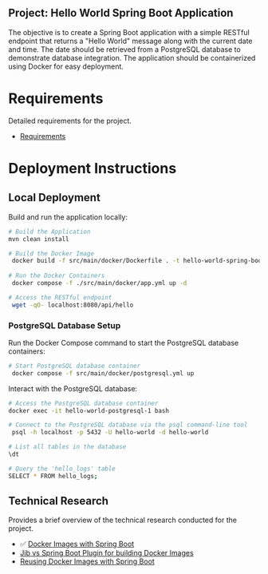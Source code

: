 ## Project: Hello World Spring Boot Application

The objective is to create a Spring Boot application with a simple RESTful endpoint that returns a "Hello World" message along with the current date and time. The date should be retrieved from a PostgreSQL database to demonstrate database integration. The application should be containerized using Docker for easy deployment.

# Requirements
Detailed requirements for the project.

* [Requirements](./requirements.md)

# Deployment Instructions


## Local Deployment

Build and run the application locally:

```bash
# Build the Application
mvn clean install

# Build the Docker Image
 docker build -f src/main/docker/Dockerfile . -t hello-world-spring-boot
 
# Run the Docker Containers
 docker compose -f ./src/main/docker/app.yml up -d   

# Access the RESTful endpoint 
 wget -qO- localhost:8080/api/hello
```


### PostgreSQL Database Setup
Run the Docker Compose command to start  the PostgreSQL database containers:

```bash
# Start PostgreSQL database container
 docker compose -f src/main/docker/postgresql.yml up
```

Interact with the PostgreSQL database:

```bash
# Access the PostgreSQL database container
docker exec -it hello-world-postgresql-1 bash

# Connect to the PostgreSQL database via the psql command-line tool
 psql -h localhost -p 5432 -U hello-world -d hello-world

# List all tables in the database
\dt

# Query the 'hello_logs' table
SELECT * FROM hello_logs;
```


## Technical Research

Provides a brief overview of the technical research conducted for the project.

* ✅ [Docker Images with Spring Boot](https://www.baeldung.com/spring-boot-docker-images)
* [Jib vs Spring Boot Plugin for building Docker Images](https://tomgregory.com/gradle/jib-vs-spring-boot-for-building-docker-images/)
* [Reusing Docker Images with Spring Boot](https://www.baeldung.com/docker-layers-spring-boot)

